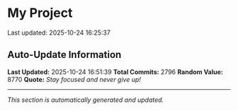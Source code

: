 # My Project


Last updated: 2025-10-24 16:25:37



















































































































































































































































































































































































































































































































































































































































































































































































































































































































































































































































































































































































































































































































































































































































































































































































































































































































































































































































































































































































































































































































































































































































































































































































































































































































































































































































































































































































































































































































































































































































































































































































































































































































## Auto-Update Information

**Last Updated:** 2025-10-24 16:51:39
**Total Commits:** 2796
**Random Value:** 8770
**Quote:** _Stay focused and never give up!_

---
_This section is automatically generated and updated._